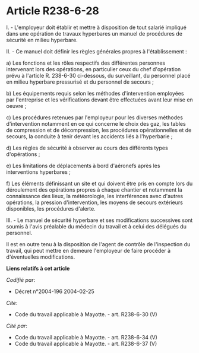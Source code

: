 # Article R238-6-28

I. - L'employeur doit établir et mettre à disposition de tout salarié impliqué dans une opération de travaux hyperbares un
manuel de procédures de sécurité en milieu hyperbare.

II. - Ce manuel doit définir les règles générales propres à l'établissement :

a) Les fonctions et les rôles respectifs des différentes personnes intervenant lors des opérations, en particulier ceux du
chef d'opération prévu à l'article R. 238-6-30 ci-dessous, du surveillant, du personnel placé en milieu hyperbare pressurisé
et du personnel de secours ;

b) Les équipements requis selon les méthodes d'intervention employées par l'entreprise et les vérifications devant être
effectuées avant leur mise en oeuvre ;

c) Les procédures retenues par l'employeur pour les diverses méthodes d'intervention notamment en ce qui concerne le choix
des gaz, les tables de compression et de décompression, les procédures opérationnelles et de secours, la conduite à tenir
devant les accidents liés à l'hyperbarie ;

d) Les règles de sécurité à observer au cours des différents types d'opérations ;

e) Les limitations de déplacements à bord d'aéronefs après les interventions hyperbares ;

f) Les éléments définissant un site et qui doivent être pris en compte lors du déroulement des opérations propres à chaque
chantier et notamment la connaissance des lieux, la météorologie, les interférences avec d'autres opérations, la pression
d'intervention, les moyens de secours extérieurs disponibles, les procédures d'alerte.

III. - Le manuel de sécurité hyperbare et ses modifications successives sont soumis à l'avis préalable du médecin du travail
et à celui des délégués du personnel.

Il est en outre tenu à la disposition de l'agent de contrôle de l'inspection du travail, qui peut mettre en demeure
l'employeur de faire procéder à d'éventuelles modifications.

**Liens relatifs à cet article**

_Codifié par_:

  - Décret n°2004-196 2004-02-25

_Cite_:

  - Code du travail applicable à Mayotte. - art. R238-6-30 (V)

_Cité par_:

  - Code du travail applicable à Mayotte. - art. R238-6-34 (V)
  - Code du travail applicable à Mayotte. - art. R238-6-37 (V)

